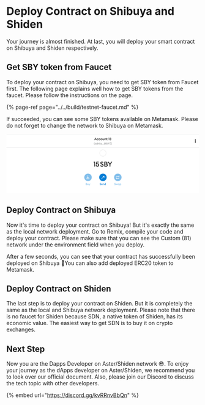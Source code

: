 # Deploy Contract on Shibuya and Shiden

Your journey is almost finished. At last, you will deploy your smart contract on Shibuya and Shiden respectively.

## Get SBY token from Faucet

To deploy your contract on Shibuya, you need to get SBY token from Faucet first. The following page explains well how to get SBY tokens from the faucet. Please follow the instructions on the page.

{% page-ref page="../../build/testnet-faucet.md" %}

If succeeded, you can see some SBY tokens available on Metamask. Please do not forget to change the network to Shibuya on Metamask.

![](../../.gitbook/assets/image%20%28104%29.png)

## Deploy Contract on Shibuya

Now it's time to deploy your contract on Shibuya! But it's exactly the same as the local network deployment. Go to Remix, compile your code and deploy your contract. Please make sure that you can see the Custom \(81\) network under the environment field when you deploy. 

After a few seconds, you can see that your contract has successfully been deployed on Shibuya 🎉You can also add deployed ERC20 token to Metamask.

## Deploy Contract on Shiden

The last step is to deploy your contract on Shiden. But it is completely the same as the local and Shibuya network deployment. Please note that there is no faucet for Shiden because SDN, a native token of Shiden, has its economic value. The easiest way to get SDN is to buy it on crypto exchanges.

## Next Step

Now you are the Dapps Developer on Aster/Shiden network 😎. To enjoy your journey as the dApps developer on Aster/Shiden, we recommend you to look over our official document. Also, please join our Discord to discuss the tech topic with other developers. 

{% embed url="https://discord.gg/kvRRnvBbQn" %}


